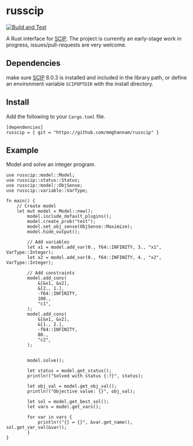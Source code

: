 # russcip
[![Build and Test](https://github.com/mmghannam/russcip/actions/workflows/build_and_test.yml/badge.svg)](https://github.com/mmghannam/russcip/actions/workflows/build_and_test.yml)

A Rust interface for [SCIP](https://www.scipopt.org/index.php#download). The project is currently an early-stage work in progress, issues/pull-requests are very welcome. 

## Dependencies 
make sure [SCIP](https://www.scipopt.org/index.php#download) 8.0.3 is installed and included in the library path, or define an environment variable `SCIPOPTDIR` with the install directory. 

## Install
Add the following to your `Cargo.toml` file. 
```
[dependencies]
russcip = { git = "https://github.com/mmghannam/russcip" }
```

## Example
Model and solve an integer program.
```
use russcip::model::Model;
use russcip::status::Status;
use russcip::model::ObjSense;
use russcip::variable::VarType;

fn main() {
    // Create model
    let mut model = Model::new();
        model.include_default_plugins();
        model.create_prob("test");
        model.set_obj_sense(ObjSense::Maximize);
        model.hide_output();

        // Add variables
        let x1 = model.add_var(0., f64::INFINITY, 3., "x1", VarType::Integer);
        let x2 = model.add_var(0., f64::INFINITY, 4., "x2", VarType::Integer);

        // Add constraints
        model.add_cons(
            &[&x1, &x2],
            &[2., 1.],
            -f64::INFINITY,
            100.,
            "c1",
        );
        model.add_cons(
            &[&x1, &x2],
            &[1., 2.],
            -f64::INFINITY,
            80.,
            "c2",
        );
    

        model.solve();

        let status = model.get_status();
        println!("Solved with status {:?}", status);

        let obj_val = model.get_obj_val();
        println!("Objective value: {}", obj_val);

        let sol = model.get_best_sol();
        let vars = model.get_vars();
        
        for var in vars {
            println!("{} = {}", &var.get_name(), sol.get_var_val(&var));
        }
}
```


